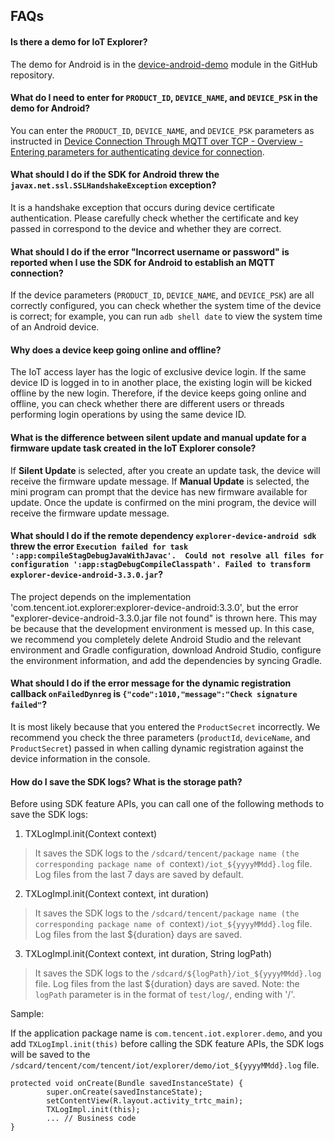 ## FAQs

#### Is there a demo for IoT Explorer?

The demo for Android is in the [device-android-demo](../../device-android-demo) module in the GitHub repository.

#### What do I need to enter for `PRODUCT_ID`, `DEVICE_NAME`, and `DEVICE_PSK` in the demo for Android?

You can enter the `PRODUCT_ID`, `DEVICE_NAME`, and `DEVICE_PSK` parameters as instructed in [Device Connection Through MQTT over TCP - Overview - Entering parameters for authenticating device for connection](../../explorer-device-android/docs/Controlling-Device-Connection-and-Disconnection.md#Entering-parameters-for-authenticating-device-for-connection).

#### What should I do if the SDK for Android threw the `javax.net.ssl.SSLHandshakeException` exception?

It is a handshake exception that occurs during device certificate authentication. Please carefully check whether the certificate and key passed in correspond to the device and whether they are correct.

#### What should I do if the error "Incorrect username or password" is reported when I use the SDK for Android to establish an MQTT connection?

If the device parameters (`PRODUCT_ID`, `DEVICE_NAME`, and `DEVICE_PSK`) are all correctly configured, you can check whether the system time of the device is correct; for example, you can run `adb shell date` to view the system time of an Android device.

#### Why does a device keep going online and offline?

The IoT access layer has the logic of exclusive device login. If the same device ID is logged in to in another place, the existing login will be kicked offline by the new login. Therefore, if the device keeps going online and offline, you can check whether there are different users or threads performing login operations by using the same device ID.

#### What is the difference between silent update and manual update for a firmware update task created in the IoT Explorer console?

If **Silent Update** is selected, after you create an update task, the device will receive the firmware update message.
If **Manual Update** is selected, the mini program can prompt that the device has new firmware available for update. Once the update is confirmed on the mini program, the device will receive the firmware update message.

#### What should I do if the remote dependency `explorer-device-android sdk` threw the error `Execution failed for task ':app:compileStagDebugJavaWithJavac'.  Could not resolve all files for configuration ':app:stagDebugCompileClasspath'. Failed to transform explorer-device-android-3.3.0.jar`?

The project depends on the implementation 'com.tencent.iot.explorer:explorer-device-android:3.3.0', but the error "explorer-device-android-3.3.0.jar file not found" is thrown here. This may be because that the development environment is messed up. In this case, we recommend you completely delete Android Studio and the relevant environment and Gradle configuration, download Android Studio, configure the environment information, and add the dependencies by syncing Gradle.

#### What should I do if the error message for the dynamic registration callback `onFailedDynreg` is `{"code":1010,"message":"Check signature failed"`?

It is most likely because that you entered the `ProductSecret` incorrectly. We recommend you check the three parameters (`productId`, `deviceName`, and `ProductSecret`) passed in when calling dynamic registration against the device information in the console.

#### How do I save the SDK logs? What is the storage path?

Before using SDK feature APIs, you can call one of the following methods to save the SDK logs:
1. TXLogImpl.init(Context context)
> It saves the SDK logs to the `/sdcard/tencent/package name (the corresponding package name of `context`)/iot_${yyyyMMdd}.log` file. Log files from the last 7 days are saved by default.
2. TXLogImpl.init(Context context, int duration)
> It saves the SDK logs to the `/sdcard/tencent/package name (the corresponding package name of `context`)/iot_${yyyyMMdd}.log` file. Log files from the last ${duration} days are saved.
3. TXLogImpl.init(Context context, int duration, String logPath)
> It saves the SDK logs to the `/sdcard/${logPath}/iot_${yyyyMMdd}.log` file. Log files from the last ${duration} days are saved. Note: the `logPath` parameter is in the format of `test/log/`, ending with '/'.

Sample:

If the application package name is `com.tencent.iot.explorer.demo`, and you add `TXLogImpl.init(this)` before calling the SDK feature APIs, the SDK logs will be saved to the `/sdcard/tencent/com/tencent/iot/explorer/demo/iot_${yyyyMMdd}.log` file.
```
protected void onCreate(Bundle savedInstanceState) {
        super.onCreate(savedInstanceState);
        setContentView(R.layout.activity_trtc_main);
        TXLogImpl.init(this);
        ... // Business code
}
```